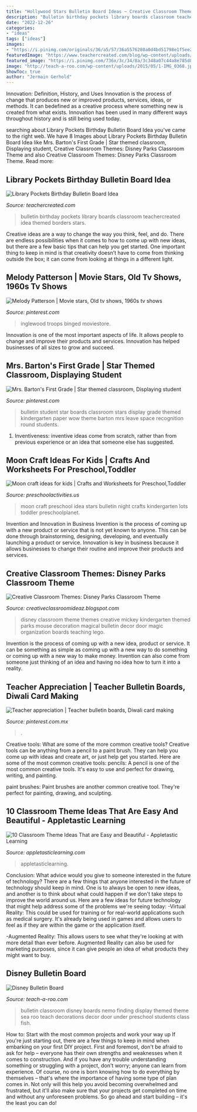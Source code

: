 ```yaml
---
title: "Hollywood Stars Bulletin Board Ideas ~ Creative Classroom Themes: Disney Parks Classroom Theme"
description: "Bulletin birthday pockets library boards classroom teachercreated idea themed borders stars"
date: "2022-12-26"
categories:
- "ideas"
tags: ["ideas"]
images:
- "https://i.pinimg.com/originals/36/a5/57/36a5576280a0d4bd51798e1f5ee2f41f.jpg"
featuredImage: "https://www.teachercreated.com/blog/wp-content/uploads/2014/07/IMG_0459.jpg"
featured_image: "https://i.pinimg.com/736x/3c/34/8a/3c348a07c44a8e785d84c437512beca0.jpg"
image: "http://teach-a-roo.com/wp-content/uploads/2015/05/1-IMG_0368.jpg"
ShowToc: true
author: "Jermain Gerhold"
---
```



Innovation: Definition, History, and Uses
Innovation is the process of change that produces new or improved products, services, ideas, or methods. It can bedefined as a creative process where something new is created from what exists. Innovation has been used in many different ways throughout history and is still being used today.

	

		
searching about Library Pockets Birthday Bulletin Board Idea you've came to the right web. We have 8 Images about Library Pockets Birthday Bulletin Board Idea like Mrs. Barton&#039;s First Grade | Star themed classroom, Displaying student, Creative Classroom Themes: Disney Parks Classroom Theme and also Creative Classroom Themes: Disney Parks Classroom Theme. Read more:
		
    
## Library Pockets Birthday Bulletin Board Idea

<img loading=lazy src="https://www.teachercreated.com/blog/wp-content/uploads/2014/07/IMG_0459.jpg" onerror="this.onerror=null;this.src='https://tse1.mm.bing.net/th?id=OIP.7Bqd3NhXv2B7fPo31qQqWAHaF3&amp;pid=15.1';" alt="Library Pockets Birthday Bulletin Board Idea">

_Source: teachercreated.com_

>bulletin birthday pockets library boards classroom teachercreated idea themed borders stars. 

	

Creative ideas are a way to change the way you think, feel, and do. There are endless possibilities when it comes to how to come up with new ideas, but there are a few basic tips that can help you get started. One important thing to keep in mind is that creativity doesn’t have to come from thinking outside the box; it can come from looking at things in a different light.

    
## Melody Patterson | Movie Stars, Old Tv Shows, 1960s Tv Shows

<img loading=lazy src="https://i.pinimg.com/736x/3c/34/8a/3c348a07c44a8e785d84c437512beca0.jpg" onerror="this.onerror=null;this.src='https://tse4.mm.bing.net/th?id=OIP.0m1xUXKNs5PJ-Dq-nBdHygHaI8&amp;pid=15.1';" alt="Melody Patterson | Movie stars, Old tv shows, 1960s tv shows">

_Source: pinterest.com_

>inglewood troops binged moviestore. 

	

Innovation is one of the most important aspects of life. It allows people to change and improve their products and services. Innovation has helped businesses of all sizes to grow and succeed.

    
## Mrs. Barton&#039;s First Grade | Star Themed Classroom, Displaying Student

<img loading=lazy src="https://i.pinimg.com/736x/7c/e1/8f/7ce18f8eb7fb6da406a8e97cee1c087f--star-student-board-star-bulletin-boards.jpg" onerror="this.onerror=null;this.src='https://tse4.mm.bing.net/th?id=OIP.Hjmh_N2UBxIi5ENwV4AsmwHaFh&amp;pid=15.1';" alt="Mrs. Barton&#039;s First Grade | Star themed classroom, Displaying student">

_Source: pinterest.com_

>bulletin student star boards classroom stars display grade themed kindergarten paper wow theme barton mrs leave space recognition round students. 

	

1. Inventiveness: inventive ideas come from scratch, rather than from previous experience or an idea that someone else has suggested.

    
## Moon Craft Ideas For Kids | Crafts And Worksheets For Preschool,Toddler

<img loading=lazy src="https://www.preschoolactivities.us/wp-content/uploads/2014/12/preschool_moon_and_stars_craft_ideas1.jpg" onerror="this.onerror=null;this.src='https://tse3.mm.bing.net/th?id=OIP.wQn_qXBZ3b4QFQrFYQ8qGgHaJ4&amp;pid=15.1';" alt="Moon craft ideas for kids | Crafts and Worksheets for Preschool,Toddler">

_Source: preschoolactivities.us_

>moon craft preschool idea stars bulletin night crafts kindergarten lots toddler preschoolplanet. 

	

Invention and Innovation in Business
Invention is the process of coming up with a new product or service that is not yet known to anyone. This can be done through brainstorming, designing, developing, and eventually launching a product or service. Innovation is key in business because it allows businesses to change their routine and improve their products and services.

    
## Creative Classroom Themes: Disney Parks Classroom Theme

<img loading=lazy src="http://4.bp.blogspot.com/-Xe3vWAKrb60/Ua-t7egwpPI/AAAAAAAAAEI/_-QhvEJdKk8/s1600/room6.jpg" onerror="this.onerror=null;this.src='https://tse3.mm.bing.net/th?id=OIP.UrpDlLt1SDf7_7rd8MxRuQHaFj&amp;pid=15.1';" alt="Creative Classroom Themes: Disney Parks Classroom Theme">

_Source: creativeclassroomideaz.blogspot.com_

>disney classroom theme themes creative mickey kindergarten themed parks mouse decoration magical bulletin decor door magic organization boards teaching lego. 

	

Invention is the process of coming up with a new idea, product or service. It can be something as simple as coming up with a new way to do something or coming up with a new way to make money. Invention can also come from someone just thinking of an idea and having no idea how to turn it into a reality.

    
## Teacher Appreciation | Teacher Bulletin Boards, Diwali Card Making

<img loading=lazy src="https://i.pinimg.com/originals/36/a5/57/36a5576280a0d4bd51798e1f5ee2f41f.jpg" onerror="this.onerror=null;this.src='https://tse3.mm.bing.net/th?id=OIP.lYq18qfMam26XEUbbTBjgAHaJ4&amp;pid=15.1';" alt="Teacher appreciation | Teacher bulletin boards, Diwali card making">

_Source: pinterest.com.mx_

>. 

	

Creative tools: What are some of the more common creative tools?
Creative tools can be anything from a pencil to a paint brush. They can help you come up with ideas and create art, or just help get you started. Here are some of the most common creative tools:
pencils: A pencil is one of the most common creative tools. It's easy to use and perfect for drawing, writing, and painting.

paint brushes: Paint brushes are another common creative tool. They're perfect for painting, drawing, and sculpting.

    
## 10 Classroom Theme Ideas That Are Easy And Beautiful - Appletastic Learning

<img loading=lazy src="https://appletasticlearning.com/wp-content/uploads/2019/07/IMG_9074-768x1024.jpg" onerror="this.onerror=null;this.src='https://tse4.mm.bing.net/th?id=OIP.Apkyo4CMo4pLBIFSLpceuwHaJ4&amp;pid=15.1';" alt="10 Classroom Theme Ideas That are Easy and Beautiful - Appletastic Learning">

_Source: appletasticlearning.com_

>appletasticlearning. 

	

Conclusion: What advice would you give to someone interested in the future of technology?
There are a few things that anyone interested in the future of technology should keep in mind. One is to always be open to new ideas, and another is to think about what could happen if we don't take steps to improve the world around us. Here are a few ideas for future technology that might help address some of the problems we're seeing today: 
-Virtual Reality: This could be used for training or for real-world applications such as medical surgery. It's already being used in games and allows users to feel as if they are within the game or the application itself. 

-Augmented Reality: This allows users to see what they're looking at with more detail than ever before. Augmented Reality can also be used for marketing purposes, since it can give people an idea of what products they might want to buy.

    
## Disney Bulletin Board

<img loading=lazy src="http://teach-a-roo.com/wp-content/uploads/2015/05/1-IMG_0368.jpg" onerror="this.onerror=null;this.src='https://tse1.mm.bing.net/th?id=OIP.gUFOLQtQB0umRNpS70ltkAHaJ4&amp;pid=15.1';" alt="Disney Bulletin Board">

_Source: teach-a-roo.com_

>bulletin classroom disney boards nemo finding display themed theme sea roo teach decorations decor door under preschool students class fish. 

	

How to: Start with the most common projects and work your way up
If you're just starting out, there are a few things to keep in mind when embarking on your first DIY project. First and foremost, don't be afraid to ask for help – everyone has their own strengths and weaknesses when it comes to construction. And if you have any trouble understanding something or struggling with a project, don't worry; anyone can learn from experience.
Of course, no one is born knowing how to do everything by themselves – that's where the importance of having some type of plan comes in. Not only will this help you avoid becoming overwhelmed and frustrated, but it'll also make sure that your projects get completed on time and without any unforeseen problems. So go ahead and start building – it's the least you can do!

